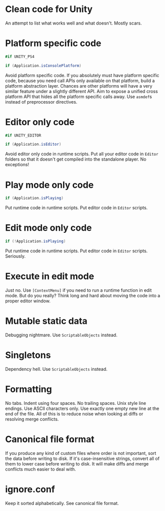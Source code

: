 # Clean code for Unity
An attempt to list what works well and what doesn't. Mostly scars.

# Platform specific code
```csharp
#if UNITY_PS4
```

```csharp
if (Application.isConsolePlatform)
```

Avoid platform specific code. If you absolutely must have platform specific code, because you need call APIs only available on that platform, build a platform abstraction layer. Chances are other platforms will have a very similar feature under a slightly different API. Aim to expose a unified cross platform API that hides all the platform specific calls away. Use `asmdef`s instead of preprocessor directives.

# Editor only code
```csharp
#if UNITY_EDITOR
```
```csharp
if (Application.isEditor)
```
Avoid editor only code in runtime scripts. Put all your editor code in `Editor` folders so that it doesn't get compiled into the standalone player. No exceptions!

# Play mode only code
```csharp
if (Application.isPlaying)
```
Put runtime code in runtime scripts. Put editor code in `Editor` scripts.

# Edit mode only code
```csharp
if (!Application.isPlaying)
```
Put runtime code in runtime scripts. Put editor code in `Editor` scripts. Seriously.

# Execute in edit mode
Just no. Use `[ContextMenu]` if you need to run a runtime function in edit mode. But do you really? Think long and hard about moving the code into a proper editor window.

# Mutable static data
Debugging nightmare. Use `ScriptableObjects` instead.

# Singletons
Dependency hell. Use `ScriptableObjects` instead.

# Formatting
No tabs. Indent using four spaces. No trailing spaces. Unix style line endings. Use ASCII characters only. Use exactly one empty new line at the end of the file. All of this is to reduce noise when looking at diffs or resolving merge conflicts.

# Canonical file format
If you produce any kind of custom files where order is not important, sort the data before writing to disk. If it's case-insensitive strings, convert all of them to lower case before writing to disk. It will make diffs and merge conflicts much easier to deal with.

# ignore.conf
Keep it sorted alphabetically. See canonical file format.
